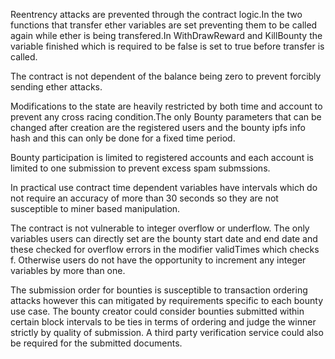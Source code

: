 Reentrency attacks are prevented through the contract logic.In the two functions that transfer ether variables are set preventing them to be called again while ether is being transfered.In
WithDrawReward and KillBounty the variable finished which is required to be false is set to true before transfer is called.


The contract is not dependent of the balance being zero to prevent forcibly sending ether attacks.

Modifications to the state are heavily restricted by both time and account to prevent any cross racing condition.The only Bounty parameters that can be changed after creation are the registered users and the bounty ipfs info hash and this can only be done for a fixed time period.

Bounty participation is limited to registered accounts and each account is limited to one submission to prevent excess spam submssions.

In practical use  contract time dependent variables have intervals which do not require an accuracy of more than 30 seconds so they are not susceptible to miner based manipulation.

The contract is not vulnerable to integer overflow or underflow. The only variables users can directly set are the bounty start date and end date and these checked for overflow errors in the modifier validTimes which checks f. Otherwise users do not have the opportunity to increment any integer variables by more than one. 

The submission order for bounties is susceptible to transaction ordering attacks however this can mitigated by requirements specific to each bounty use case. The bounty creator could consider bounties submitted within certain block intervals to be ties in terms of ordering and judge the winner strictly by quality of submission. A third party verification service could also be required for the submitted documents.
